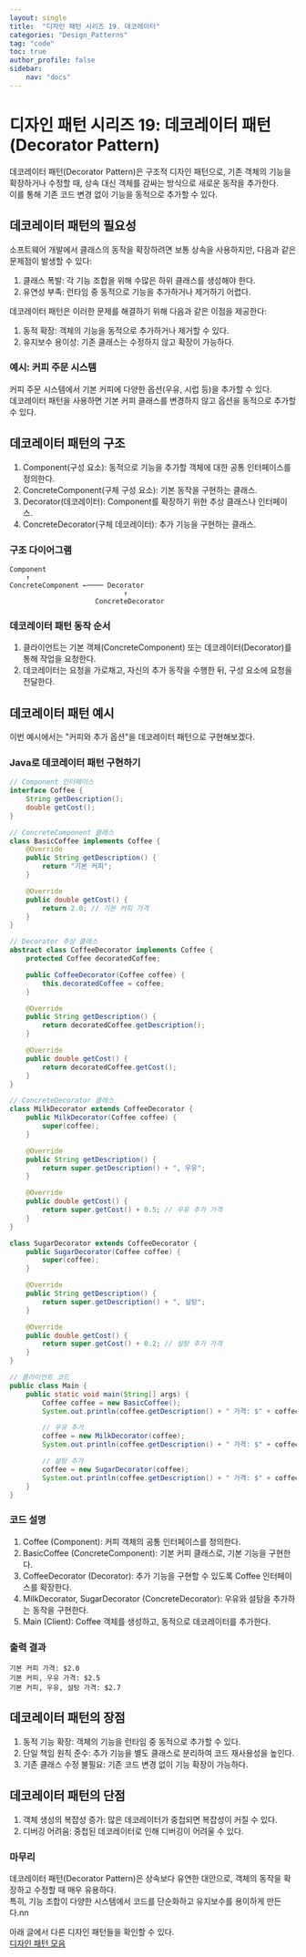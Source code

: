 ```yaml
---
layout: single
title:  "디자인 패턴 시리즈 19. 데코레이터"
categories: "Design_Patterns"
tag: "code"
toc: true
author_profile: false
sidebar:
    nav: "docs"
---
```


# 디자인 패턴 시리즈 19: 데코레이터 패턴 (Decorator Pattern)

데코레이터 패턴(Decorator Pattern)은 구조적 디자인 패턴으로, 기존 객체의 기능을 확장하거나 수정할 때, 상속 대신 객체를 감싸는 방식으로 새로운 동작을 추가한다.  
이를 통해 기존 코드 변경 없이 기능을 동적으로 추가할 수 있다.  

## 데코레이터 패턴의 필요성  

소프트웨어 개발에서 클래스의 동작을 확장하려면 보통 상속을 사용하지만, 다음과 같은 문제점이 발생할 수 있다:  

1. 클래스 폭발: 각 기능 조합을 위해 수많은 하위 클래스를 생성해야 한다.  
2. 유연성 부족: 런타임 중 동적으로 기능을 추가하거나 제거하기 어렵다.  

데코레이터 패턴은 이러한 문제를 해결하기 위해 다음과 같은 이점을 제공한다:  

1. 동적 확장: 객체의 기능을 동적으로 추가하거나 제거할 수 있다.  
2. 유지보수 용이성: 기존 클래스는 수정하지 않고 확장이 가능하다.  

### 예시: 커피 주문 시스템  

커피 주문 시스템에서 기본 커피에 다양한 옵션(우유, 시럽 등)을 추가할 수 있다.  
데코레이터 패턴을 사용하면 기본 커피 클래스를 변경하지 않고 옵션을 동적으로 추가할 수 있다.  

## 데코레이터 패턴의 구조  

1. Component(구성 요소): 동적으로 기능을 추가할 객체에 대한 공통 인터페이스를 정의한다.  
2. ConcreteComponent(구체 구성 요소): 기본 동작을 구현하는 클래스.  
3. Decorator(데코레이터): Component를 확장하기 위한 추상 클래스나 인터페이스.  
4. ConcreteDecorator(구체 데코레이터): 추가 기능을 구현하는 클래스.  

### 구조 다이어그램  

```
Component
    ↑
ConcreteComponent ←──── Decorator
                            ↑
                     ConcreteDecorator
```  

### 데코레이터 패턴 동작 순서  

1. 클라이언트는 기본 객체(ConcreteComponent) 또는 데코레이터(Decorator)를 통해 작업을 요청한다.  
2. 데코레이터는 요청을 가로채고, 자신의 추가 동작을 수행한 뒤, 구성 요소에 요청을 전달한다.  

## 데코레이터 패턴 예시

이번 예시에서는 "커피와 추가 옵션"을 데코레이터 패턴으로 구현해보겠다.

### Java로 데코레이터 패턴 구현하기
 
```java
// Component 인터페이스
interface Coffee {
    String getDescription();
    double getCost();
}

// ConcreteComponent 클래스
class BasicCoffee implements Coffee {
    @Override
    public String getDescription() {
        return "기본 커피";
    }

    @Override
    public double getCost() {
        return 2.0; // 기본 커피 가격
    }
}

// Decorator 추상 클래스
abstract class CoffeeDecorator implements Coffee {
    protected Coffee decoratedCoffee;

    public CoffeeDecorator(Coffee coffee) {
        this.decoratedCoffee = coffee;
    }

    @Override
    public String getDescription() {
        return decoratedCoffee.getDescription();
    }

    @Override
    public double getCost() {
        return decoratedCoffee.getCost();
    }
}

// ConcreteDecorator 클래스
class MilkDecorator extends CoffeeDecorator {
    public MilkDecorator(Coffee coffee) {
        super(coffee);
    }

    @Override
    public String getDescription() {
        return super.getDescription() + ", 우유";
    }

    @Override
    public double getCost() {
        return super.getCost() + 0.5; // 우유 추가 가격
    }
}

class SugarDecorator extends CoffeeDecorator {
    public SugarDecorator(Coffee coffee) {
        super(coffee);
    }

    @Override
    public String getDescription() {
        return super.getDescription() + ", 설탕";
    }

    @Override
    public double getCost() {
        return super.getCost() + 0.2; // 설탕 추가 가격
    }
}

// 클라이언트 코드
public class Main {
    public static void main(String[] args) {
        Coffee coffee = new BasicCoffee();
        System.out.println(coffee.getDescription() + " 가격: $" + coffee.getCost());

        // 우유 추가
        coffee = new MilkDecorator(coffee);
        System.out.println(coffee.getDescription() + " 가격: $" + coffee.getCost());

        // 설탕 추가
        coffee = new SugarDecorator(coffee);
        System.out.println(coffee.getDescription() + " 가격: $" + coffee.getCost());
    }
}
```

### 코드 설명

1. Coffee (Component): 커피 객체의 공통 인터페이스를 정의한다.  
2. BasicCoffee (ConcreteComponent): 기본 커피 클래스로, 기본 기능을 구현한다.  
3. CoffeeDecorator (Decorator): 추가 기능을 구현할 수 있도록 Coffee 인터페이스를 확장한다.  
4. MilkDecorator, SugarDecorator (ConcreteDecorator): 우유와 설탕을 추가하는 동작을 구현한다.  
5. Main (Client): Coffee 객체를 생성하고, 동적으로 데코레이터를 추가한다.  

### 출력 결과  

```
기본 커피 가격: $2.0
기본 커피, 우유 가격: $2.5
기본 커피, 우유, 설탕 가격: $2.7
```  

## 데코레이터 패턴의 장점  

1. 동적 기능 확장: 객체의 기능을 런타임 중 동적으로 추가할 수 있다.  
2. 단일 책임 원칙 준수: 추가 기능을 별도 클래스로 분리하여 코드 재사용성을 높인다.  
3. 기존 클래스 수정 불필요: 기존 코드 변경 없이 기능 확장이 가능하다.  

## 데코레이터 패턴의 단점  

1. 객체 생성의 복잡성 증가: 많은 데코레이터가 중첩되면 복잡성이 커질 수 있다.  
2. 디버깅 어려움: 중첩된 데코레이터로 인해 디버깅이 어려울 수 있다.  

### 마무리

데코레이터 패턴(Decorator Pattern)은 상속보다 유연한 대안으로, 객체의 동작을 확장하고 수정할 때 매우 유용하다.  
특히, 기능 조합이 다양한 시스템에서 코드를 단순화하고 유지보수를 용이하게 만든다.nn

아래 글에서 다른 디자인 패턴들을 확인할 수 있다.  
[디자인 패턴 모음](https://gihak111.github.io/design_patterns/2024/11/05/Types_Of_Design_Patterns_upload.html)  